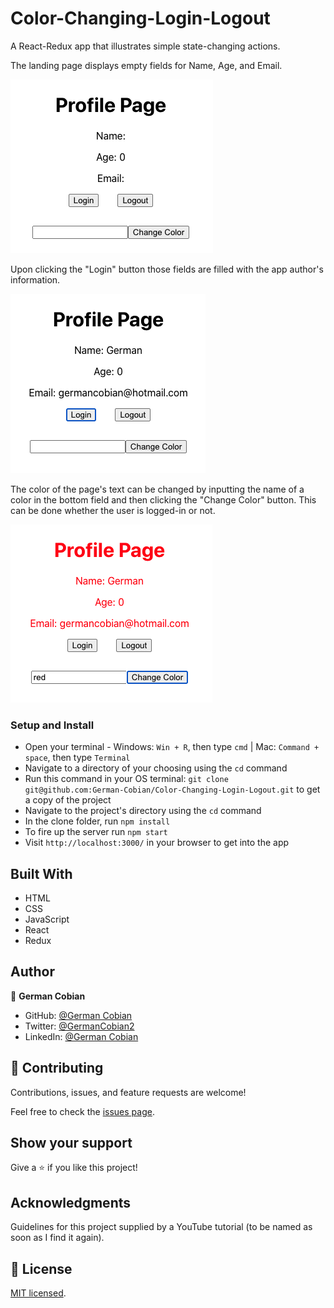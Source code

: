 # Color-Changing-Login-Logout

A React-Redux app that illustrates simple state-changing actions.  

The landing page displays empty fields for Name, Age, and Email.

![Before login](/src/assets/Before-login.png?raw=true "Before login")

Upon clicking the "Login" button those fields are filled with the app author's information.

![After login](/src/assets/After-login.png?raw=true "After login")

The color of the page's text can be changed by inputting the name of a color in the bottom field and then clicking the "Change Color" button. This can be done whether the user is logged-in or not.

![Color change](/src/assets/Change-color.png?raw=true "Color change")


### Setup and Install

* Open your terminal - Windows: `Win + R`, then type `cmd` | Mac: `Command + space`, then type `Terminal`
* Navigate to a directory of your choosing using the `cd` command
* Run this command in your OS terminal: `git clone git@github.com:German-Cobian/Color-Changing-Login-Logout.git` to get a copy of the project
* Navigate to the project's directory using the `cd` command
* In the clone folder, run `npm install`
* To fire up the server run `npm start`
* Visit `http://localhost:3000/` in your browser to get into the app


## Built With

* HTML
* CSS
* JavaScript
* React
* Redux


## Author

👤 **German Cobian**
* GitHub: [@German Cobian](https://github.com/German-Cobian)
* Twitter: [@GermanCobian2](https://twitter.com/GermanCobian2)
* LinkedIn: [@German Cobian](https://www.linkedin.com/in/german-cobian/)


## 🤝 Contributing

Contributions, issues, and feature requests are welcome!

Feel free to check the [issues page](https://github.com/German-Cobian/Color-Changing-Login-Logout/issues).


## Show your support

Give a ⭐️ if you like this project!


## Acknowledgments

Guidelines for this project supplied by a YouTube tutorial (to be named as soon as I find it again).


## 📝 License

[MIT licensed](https://github.com/German-Cobian/Color-Changing-Login-Logout/blob/main/LICENSE).
